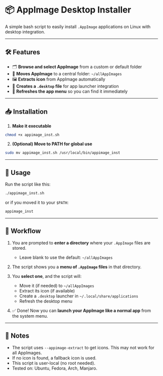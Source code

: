 # 📦 AppImage Desktop Installer

A simple bash script to easily install `.AppImage` applications on Linux with desktop integration.

---

## 🛠️ Features

- 🗂️ **Browse and select AppImage** from a custom or default folder  
- 📁 **Moves AppImage** to a central folder: `~/allAppImages`  
- 🖼️ **Extracts icon** from AppImage automatically  
- 🧷 **Creates a `.desktop` file** for app launcher integration  
- 🔄 **Refreshes the app menu** so you can find it immediately

---

## 📥 Installation

1. **Make it executable**

```bash
chmod +x appimage_inst.sh
```

2. **(Optional) Move to PATH for global use**

```bash
sudo mv appimage_inst.sh /usr/local/bin/appimage_inst
```

---

## 🚀 Usage

Run the script like this:

```bash
./appimage_inst.sh
```

or if you moved it to your `$PATH`:

```bash
appimage_inst
```

---

## 📂 Workflow

1. You are prompted to **enter a directory** where your `.AppImage` files are stored.  
   - Leave blank to use the default: `~/allAppImages`

2. The script shows you a **menu of `.AppImage` files** in that directory.

3. You **select one**, and the script will:
   - Move it (if needed) to `~/allAppImages`
   - Extract its icon (if available)
   - Create a `.desktop` launcher in `~/.local/share/applications`
   - Refresh the desktop menu

4. ✅ Done! Now you can **launch your AppImage like a normal app** from the system menu.

---

## 📝 Notes

- The script uses `--appimage-extract` to get icons. This may not work for all AppImages.
- If no icon is found, a fallback icon is used.
- This script is user-local (no root needed).
- Tested on: Ubuntu, Fedora, Arch, Manjaro.
